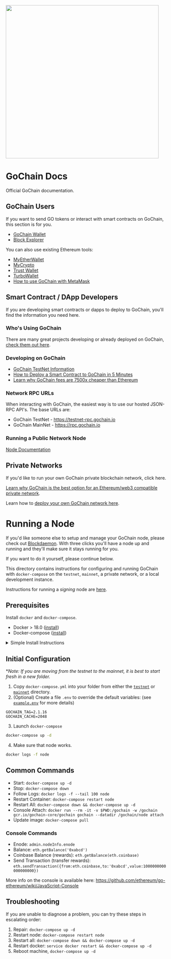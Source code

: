 <a href="https://gochain.io"><img src="color_logo_transparent.png" width="480"></a>

# GoChain Docs

Official GoChain documentation.

## GoChain Users

If you want to send GO tokens or interact with smart contracts on GoChain, this section is for you.

* [GoChain Wallet](https://wallet.gochain.io)
* [Block Explorer](https://explorer.gochain.io)

You can also use existing Ethereum tools:

* [MyEtherWallet](https://medium.com/gochain/gochain-is-now-available-on-myetherwallet-e392c7f5c9a2)
* [MyCrypto](https://medium.com/gochain/gochain-is-now-on-mycrypto-com-144a52c7d5ce)
* [Trust Wallet](https://medium.com/gochain/trust-wallet-now-fully-supports-gochain-including-gochain-based-tokens-assets-2ba28a080c2d)
* [TurboWallet](https://turbowallet.io)
* [How to use GoChain with MetaMask](https://medium.com/gochain/how-to-use-gochain-with-metamask-23a258ae39c5)

## Smart Contract / DApp Developers

If you are developing smart contracts or dapps to deploy to GoChain, you'll find the information you need here.

### Who's Using GoChain

There are many great projects developing or already deployed on GoChain, [check them out here](https://help.gochain.io/en/article/whos-using-gochain-wtr9u1/).

### Developing on GoChain

* [GoChain TestNet Information](public-network/testnet/)
* [How to Deploy a Smart Contract to GoChain in 5 Minutes](https://medium.com/gochain/how-to-deploy-a-smart-contract-in-5-minutes-bed2443be23c)
* [Learn why GoChain fees are 7500x cheaper than Ethereum](https://medium.com/gochain/gochain-transaction-fees-are-at-least-7500x-less-than-ethereum-3b7060743717)

### Network RPC URLs

When interacting with GoChain, the easiest way is to use our hosted JSON-RPC API's. The base URLs
are:

* GoChain TestNet - https://testnet-rpc.gochain.io
* GoChain MainNet - https://rpc.gochain.io

### Running a Public Network Node

[Node Documentation](public-network/nodes/)

## Private Networks

If you'd like to run your own GoChain private blockchain network, click here.

[Learn why GoChain is the best option for an Ethereum/web3 compatible private network](https://medium.com/gochain/ethereum-vs-gochain-private-network-showdown-d094096e7d88).

Learn how to [deploy your own GoChain network here](private-networks).

# Running a Node

If you'd like someone else to setup and manage your GoChain node, please check out [Blockdaemon](https://blockdaemon.com/). With three clicks
you'll have a node up and running and they'll make sure it stays running for you.

If you want to do it yourself, please continue below.

This directory contains instructions for configuring and running GoChain with `docker-compose` on the `testnet`, `mainnet`, a private network, or a local development instance.

Instructions for running a *signing* node are [here](../signers/nodes).

## Prerequisites

Install `docker` and `docker-compose`.

* Docker > 18.0 ([install](https://docs.docker.com/install/))
* Docker-compose ([install](https://docs.docker.com/compose/install/))

<details>
  <summary>Simple Install Instructions</summary>

Docker:

```sh
sudo rm /var/lib/apt/lists/*
sudo apt-get update
curl -fsSL https://get.docker.com/ | sudo sh
docker info
```

Docker Compose:

```sh
curl -L https://github.com/docker/compose/releases/download/1.21.2/docker-compose-`uname -s`-`uname -m` -o /usr/local/bin/docker-compose
chmod +x /usr/local/bin/docker-compose
docker-compose --version
```
</details>

## Initial Configuration

\**Note: If you are moving from the testnet to the mainnet, it is best to start fresh in a new folder.*

1. Copy `docker-compose.yml` into your folder from either the [`testnet`](testnet) or [`mainnet`](mainnet) directory.
2. (Optional) Create a file `.env` to override the default variables: (see [`example.env`](example.env) for more details)
```
GOCHAIN_TAG=2.1.16
GOCHAIN_CACHE=2048
```
3. Launch `docker-compose`

```sh
docker-compose up -d
```

4. Make sure that node works.

```sh
docker logs -f node
```

## Common Commands

- Start: `docker-compose up -d`
- Stop: `docker-compose down`
- Follow Logs: `docker logs -f --tail 100 node`
- Restart Container: `docker-compose restart node`
- Restart All: `docker-compose down && docker-compose up -d`
- Console Attach: `docker run --rm -it -v $PWD:/gochain -w /gochain gcr.io/gochain-core/gochain gochain --datadir /gochain/node attach`
- Update image: `docker-compose pull`

### Console Commands

- Enode: `admin.nodeInfo.enode`
- Balance: `eth.getBalance('0xabcd')`
- Coinbase Balance (rewards): `eth.getBalance(eth.coinbase)`
- Send Transaction (transfer rewards): `eth.sendTransaction({from:eth.coinbase,to:'0xabcd',value:1000000000000000000})`

More info on the console is available here: https://github.com/ethereum/go-ethereum/wiki/JavaScript-Console

## Troubleshooting

If you are unable to diagnose a problem, you can try these steps in escalating order:

1) Repair: `docker-compose up -d`
2) Restart node: `docker-compose restart node`
3) Restart all: `docker-compose down && docker-compose up -d`
4) Restart docker: `service docker restart && docker-compose up -d`
5) Reboot machine, `docker-compose up -d`